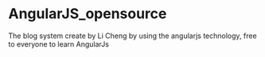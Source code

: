 # AngularJS_opensource
The blog system create by Li Cheng by using the angularjs technology, free to everyone to learn AngularJs
